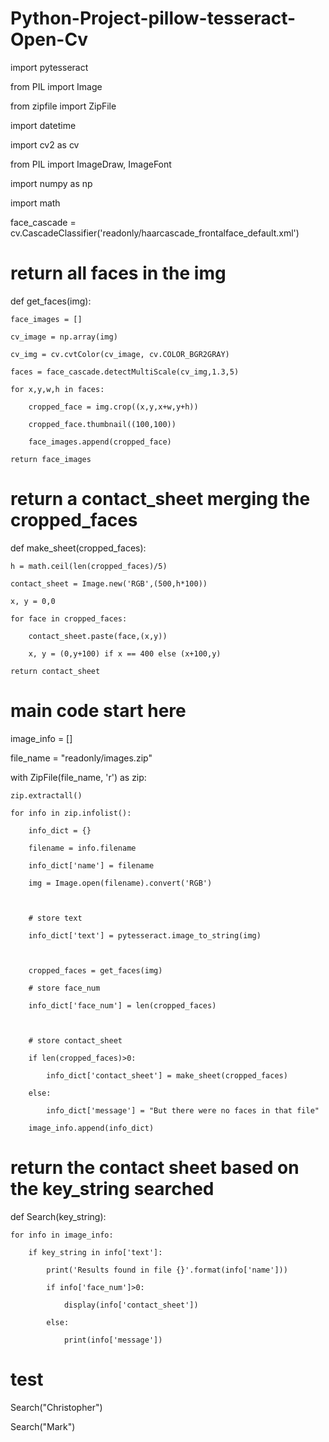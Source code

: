 # Python-Project-pillow-tesseract-Open-Cv
import pytesseract

from PIL import Image

from zipfile import ZipFile 

import datetime 

import cv2 as cv

from PIL import ImageDraw, ImageFont

import numpy as np

import math

face_cascade = cv.CascadeClassifier('readonly/haarcascade_frontalface_default.xml')

# return all faces in the img

def get_faces(img):

    face_images = []

    cv_image = np.array(img) 

    cv_img = cv.cvtColor(cv_image, cv.COLOR_BGR2GRAY)

    faces = face_cascade.detectMultiScale(cv_img,1.3,5)

    for x,y,w,h in faces:

        cropped_face = img.crop((x,y,x+w,y+h))

        cropped_face.thumbnail((100,100))

        face_images.append(cropped_face)

    return face_images

# return a contact_sheet merging the cropped_faces

def make_sheet(cropped_faces):

    h = math.ceil(len(cropped_faces)/5)

    contact_sheet = Image.new('RGB',(500,h*100))

    x, y = 0,0

    for face in cropped_faces:

        contact_sheet.paste(face,(x,y))

        x, y = (0,y+100) if x == 400 else (x+100,y)

    return contact_sheet

# main code start here

image_info = []

file_name = "readonly/images.zip"

with ZipFile(file_name, 'r') as zip: 

    zip.extractall()

    for info in zip.infolist():

        info_dict = {}

        filename = info.filename

        info_dict['name'] = filename

        img = Image.open(filename).convert('RGB')

        

        # store text

        info_dict['text'] = pytesseract.image_to_string(img)

        

        cropped_faces = get_faces(img)

        # store face_num

        info_dict['face_num'] = len(cropped_faces)

        

        # store contact_sheet

        if len(cropped_faces)>0:

            info_dict['contact_sheet'] = make_sheet(cropped_faces)

        else:

            info_dict['message'] = "But there were no faces in that file"

        image_info.append(info_dict)

# return the contact sheet based on the key_string searched

def Search(key_string):

    for info in image_info:

        if key_string in info['text']:

            print('Results found in file {}'.format(info['name']))

            if info['face_num']>0:

                display(info['contact_sheet'])

            else:

                print(info['message'])

# test

Search("Christopher")

Search("Mark")
